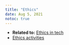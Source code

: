```yaml
---
title: "Ethics"
date: Aug 5, 2021
notoc: true
---
```


- **Related to:** [Ethics in tech](moc/ethics-in-tech)
- [Ethics activities](notes/philosophy/ethics/ethics-activities.md)